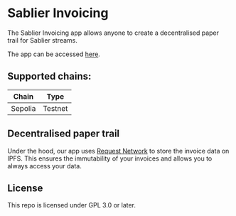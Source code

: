 # Sablier Invoicing

The Sablier Invoicing app allows anyone to create a decentralised paper trail for Sablier streams.

The app can be accessed [here](https://sablierinvoicing.vercel.app).

## Supported chains:
| Chain        | Type |
| -----------  | ----------- |
| Sepolia      | Testnet       |

## Decentralised paper trail
Under the hood, our app uses [Request Network](https://request.network) to store the invoice data on IPFS.
This ensures the immutability of your invoices and allows you to always access your data.

## License

This repo is licensed under GPL 3.0 or later.
